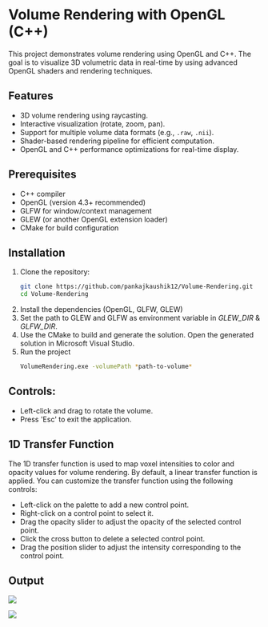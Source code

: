 # Volume Rendering with OpenGL (C++)

This project demonstrates volume rendering using OpenGL and C++. The goal is to visualize 3D volumetric data in real-time by using advanced OpenGL shaders and rendering techniques.

## Features
- 3D volume rendering using raycasting.
- Interactive visualization (rotate, zoom, pan).
- Support for multiple volume data formats (e.g., `.raw`, `.nii`).
- Shader-based rendering pipeline for efficient computation.
- OpenGL and C++ performance optimizations for real-time display.

## Prerequisites
- C++ compiler
- OpenGL (version 4.3+ recommended)
- GLFW for window/context management
- GLEW (or another OpenGL extension loader)
- CMake for build configuration

## Installation
1. Clone the repository:
   ```bash
   git clone https://github.com/pankajkaushik12/Volume-Rendering.git
   cd Volume-Rendering
2. Install the dependencies (OpenGL, GLFW, GLEW)
3. Set the path to GLEW and GLFW as environment variable in *GLEW_DIR* & *GLFW_DIR*.
4. Use the CMake to build and generate the solution. Open the generated solution in Microsoft Visual Studio.
4. Run the project
    ```bash
    VolumeRendering.exe -volumePath *path-to-volume*

## Controls:
- Left-click and drag to rotate the volume.
- Press 'Esc' to exit the application.

## 1D Transfer Function
The 1D transfer function is used to map voxel intensities to color and opacity values for volume rendering. By default, a linear transfer function is applied. You can customize the transfer function using the following controls:
- Left-click on the palette to add a new control point.
- Right-click on a control point to select it.
- Drag the opacity slider to adjust the opacity of the selected control point.
- Click the cross button to delete a selected control point.
- Drag the position slider to adjust the intensity corresponding to the control point.

## Output

![](/images/2.png)

![](/images/1.png)